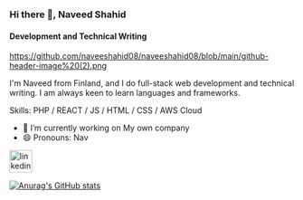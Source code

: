 ### Hi there 👋, Naveed Shahid
#### Development and Technical Writing
https://github.com/naveeshahid08/naveeshahid08/blob/main/github-header-image%20(2).png

I'm Naveed from Finland, and I do full-stack web development and technical writing. I am always keen to learn languages and frameworks.

Skills: PHP / REACT / JS / HTML / CSS / AWS Cloud

- 🔭 I’m currently working on My own company 
- 😄 Pronouns: Nav 


[<img src='https://cdn.jsdelivr.net/npm/simple-icons@3.0.1/icons/linkedin.svg' alt='linkedin' height='40'>](https://www.linkedin.com/in/https://www.linkedin.com/in/naveed-shahid-4a26ba102//)  



[![Anurag's GitHub stats](https://github-readme-stats.vercel.app/api?username=naveeshahid08)](https://github.com/anuraghazra/github-readme-stats)
